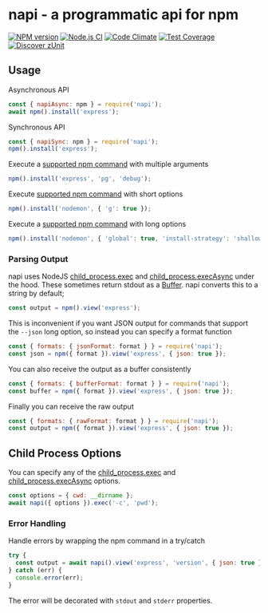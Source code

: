 # napi - a programmatic api for npm

[![NPM version](https://img.shields.io/npm/v/napi.svg?style=flat-square)](https://www.npmjs.com/package/napi)
[![Node.js CI](https://github.com/acuminous/napi/workflows/Node.js%20CI/badge.svg)](https://github.com/acuminous/napi/actions?query=workflow%3A%22Node.js+CI%22)
[![Code Climate](https://codeclimate.com/github/acuminous/napi/badges/gpa.svg)](https://codeclimate.com/github/acuminous/napi)
[![Test Coverage](https://codeclimate.com/github/acuminous/napi/badges/coverage.svg)](https://codeclimate.com/github/acuminous/napi/coverage)
[![Discover zUnit](https://img.shields.io/badge/Discover-zUnit-brightgreen)](https://www.npmjs.com/package/zunit)


## Usage

Asynchronous API
```js
const { napiAsync: npm } = require('napi');
await npm().install('express');
````

Synchronous API
```js
const { napiSync: npm } = require('napi');
npm().install('express');
````

Execute a [supported npm command](https://raw.githubusercontent.com/acuminous/napi/main/lib/commands.json) with multiple arguments
```js
npm().install('express', 'pg', 'debug');
````

Execute [supported npm command](https://raw.githubusercontent.com/acuminous/napi/main/lib/commands.json) with short options
```js
npm().install('nodemon', { 'g': true });
````

Execute a [supported npm command](https://raw.githubusercontent.com/acuminous/napi/main/lib/commands.json) with long options
```js
npm().install('nodemon', { 'global': true, 'install-strategy': 'shallow' });
````

### Parsing Output
napi uses NodeJS [child_process.exec](https://nodejs.org/api/child_process.html#child_processexecsynccommand-options ) and [child_process.execAsync](https://nodejs.org/api/child_process.html#child_processexeccommand-options-callback) under the hood. These sometimes return stdout as a [Buffer](https://nodejs.org/api/buffer.html). napi converts this to a string by default;

```js
const output = npm().view('express');
````

This is inconvenient if you want JSON output for commands that support the `--json` long option, so instead you can specify a format function

```js
const { formats: { jsonFormat: format } } = require('napi'); 
const json = npm({ format }).view('express', { json: true });
```

You can also receive the output as a buffer consistently
```js
const { formats: { bufferFormat: format } } = require('napi'); 
const buffer = npm({ format }).view('express', { json: true });
```

Finally you can receive the raw output
```js
const { formats: { rawFormat: format } } = require('napi'); 
const output = npm({ format }).view('express', { json: true });
```

## Child Process Options
You can specify any of the [child_process.exec](https://nodejs.org/api/child_process.html#child_processexecsynccommand-options ) and [child_process.execAsync](https://nodejs.org/api/child_process.html#child_processexeccommand-options-callback) options.

```js
const options = { cwd: __dirname };
await napi({ options }).exec('-c', 'pwd');
```

### Error Handling
Handle errors by wrapping the npm command in a try/catch

```js
try {
  const output = await napi().view('express', 'version', { json: true });
} catch (err) {
  console.error(err);
}
```
The error will be decorated with `stdout` and `stderr` properties.


